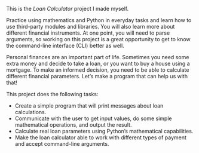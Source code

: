This is the *Loan Calculator* project I made myself.

Practice using mathematics and Python in everyday tasks and learn how to use third-party modules and libraries. You will also learn more about different financial instruments. At one point, you will need to parse arguments, so working on this project is a great opportunity to get to know the command-line interface (CLI) better as well.

Personal finances are an important part of life. Sometimes you need some extra money and decide to take a loan, or you want to buy a house using a mortgage. To make an informed decision, you need to be able to calculate different financial parameters. Let’s make a program that can help us with that!

This project does the following tasks:

* Create a simple program that will print messages about loan calculations.
* Communicate with the user to get input values, do some simple mathematical operations, and output the result.
* Calculate real loan parameters using Python’s mathematical capabilities.
* Make the loan calculator able to work with different types of payment and accept command-line arguments.

